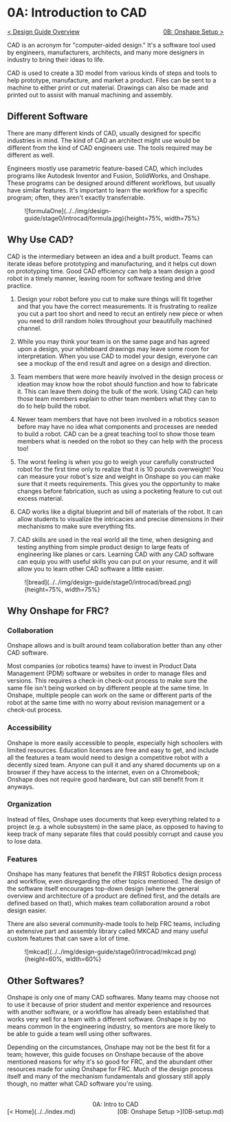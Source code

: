<style>
.right{
    float:right;
}
.center{
    text-align:center;
}

.left{
    float:left;
}
</style>

# 0A: Introduction to CAD

<span class="left">[< Design Guide Overview](../index.md)</span> <span class="right">[0B: Onshape Setup >](0B-setup.md)</span>
<br>

CAD is an acronym for "computer-aided design." It's a software tool used by engineers, manufacturers, architects, and many more designers in industry to bring their ideas to life. 

CAD is used to create a 3D model from various kinds of steps and tools to help prototype, manufacture, and market a product. Files can be sent to a machine to either print or cut material. Drawings can also be made and printed out to assist with manual machining and assembly.

## Different Software
There are many different kinds of CAD, usually designed for specific industries in mind. The kind of CAD an architect might use would be different from the kind of CAD engineers use. The tools required may be different as well.

Engineers mostly use parametric feature-based CAD, which includes programs like Autodesk Inventor and Fusion, SolidWorks, and Onshape. These programs can be designed around different workflows, but usually have similar features. It's important to learn the workflow for a specific program; often, they aren't exactly transferrable.

<figure markdown="span">
    ![formulaOne](../../img/design-guide/stage0/introcad/formula.jpg){height=75%, width=75%}
</figure>


## Why Use CAD?

CAD is the intermediary between an idea and a built product. Teams can iterate ideas before prototyping and manufacturing, and it helps cut down on prototyping time. Good CAD efficiency can help a team design a good robot in a timely manner, leaving room for software testing and drive practice.


1. Design your robot before you cut to make sure things will fit together and that you have the correct measurements. It is frustrating to realize you cut a part too short and need to recut an entirely new piece or when you need to drill random holes throughout your beautifully machined channel. 

2. While you may think your team is on the same page and has agreed upon a design, your whiteboard drawings may leave some room for interpretation. When you use CAD to model your design, everyone can see a mockup of the end result and agree on a design and direction. 

3. Team members that were more heavily involved in the design process or ideation may know how the robot should function and how to fabricate it. This can leave them doing the bulk of the work. Using CAD can help those team members explain to other team members what they can to do to help build the robot. 

4. Newer team members that have not been involved in a robotics season before may have no idea what components and processes are needed to build a robot. CAD can be a great teaching tool to show those team members what is needed on the robot so they can help with the process too!

5. The worst feeling is when you go to weigh your carefully constructed robot for the first time only to realize that it is 10 pounds overweight! You can measure your robot's size and weight in Onshape so you can make sure that it meets requirements. This gives you the opportunity to make changes before fabrication, such as using a pocketing feature to cut out excess material. 

6. CAD works like a digital blueprint and bill of materials of the robot. It can allow students to visualize the intricacies and precise dimensions in their mechanisms to make sure everything fits.

7. CAD skills are used in the real world all the time, when designing and testing anything from simple product design to large feats of engineering like planes or cars. Learning CAD with any CAD software can equip you with useful skills you can put on your resume, and it will allow you to learn other CAD software a little easier.


<figure markdown="span">
    ![bread](../../img/design-guide/stage0/introcad/bread.png){height=75%, width=75%}
</figure>

## Why Onshape for FRC?

### Collaboration
Onshape allows and is built around team collaboration better than any other CAD software. 

Most companies (or robotics teams) have to invest in Product Data Management (PDM) software or websites in order to manage files and versions. This requires a check-in check-out process to make sure the same file isn't being worked on by different people at the same time. In Onshape, multiple people can work on the same or different parts of the robot at the same time with no worry about revision management or a check-out process.

### Accessibility
Onshape is more easily accessible to people, especially high schoolers with limited resources. Education licenses are free and easy to get, and include all the features a team would need to design a competitive robot with a decently sized team. Anyone can pull it and any shared documents up on a browser if they have access to the internet, even on a Chromebook; Onshape does not require good hardware, but can still benefit from it anyways.

### Organization
Instead of files, Onshape uses documents that keep everything related to a project (e.g. a whole subsystem) in the same place, as opposed to having to keep track of many separate files that could possibly corrupt and cause you to lose data. 

### Features
Onshape has many features that benefit the FIRST Robotics design process and workflow, even disregarding the other topics mentioned. The design of the software itself encourages top-down design (where the general overview and architecture of a product are defined first, and the details are defined based on that), which makes team collaboration around a robot design easier. 

There are also several community-made tools to help FRC teams, including an extensive part and assembly library called MKCAD and many useful custom features that can save a lot of time. 

<figure markdown="span">
    ![mkcad](../../img/design-guide/stage0/introcad/mkcad.png){height=60%, width=60%}
</figure>


## Other Softwares?

Onshape is only one of many CAD softwares. Many teams may choose not to use it because of prior student and mentor experience and resources with another software, or a workflow has already been established that works very well for a team with a different software. Onshape is by no means common in the engineering industry, so mentors are more likely to be able to guide a team well using other softwares. 

Depending on the circumstances, Onshape may not be the best fit for a team; however, this guide focuses on Onshape because of the above mentioned reasons for why it's so good for FRC, and the abundant other resources made for using Onshape for FRC. Much of the design process itself and many of the mechanism fundamentals and glossary still apply though, no matter what CAD software you're using.


<br>
<center>0A: Intro to CAD</center> 
<span class="left">[< Home](../../index.md)</span> <span class="right">[0B: Onshape Setup >](0B-setup.md)</span>
<br>
<br>

